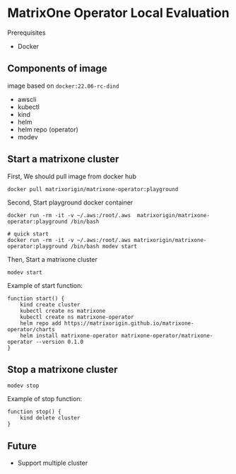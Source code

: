 # MatrixOne Operator Local Evaluation

Prerequisites

- Docker

## Components of image

image based on `docker:22.06-rc-dind`

- awscli
- kubectl
- kind
- helm
- helm repo (operator)
- modev

## Start a matrixone cluster

First, We should pull image from docker hub

```shell
docker pull matrixorigin/matrixone-operator:playground
```

Second, Start playground docker container

```shell
docker run -rm -it -v ~/.aws:/root/.aws  matrixorigin/matrixone-operator:playground /bin/bash

# quick start
docker run -rm -it -v ~/.aws:/root/.aws matrixorigin/matrixone-operator:playground /bin/bash modev start
```

Then, Start a matrixone cluster 

```shell
modev start
```

Example of start function:

```shell
function start() {
	kind create cluster
	kubectl create ns matrixone
	kubectl create ns matrixone-operator
	helm repo add https://matrixorigin.github.io/matrixone-operator/charts
	helm install matrixone-operator matrixone-operator/matrixone-operator --version 0.1.0
}
```

## Stop a matrixone cluster

```shell
modev stop
```

Example of stop function:

```shell
function stop() {
	kind delete cluster
}
```

## Future

- Support multiple cluster
